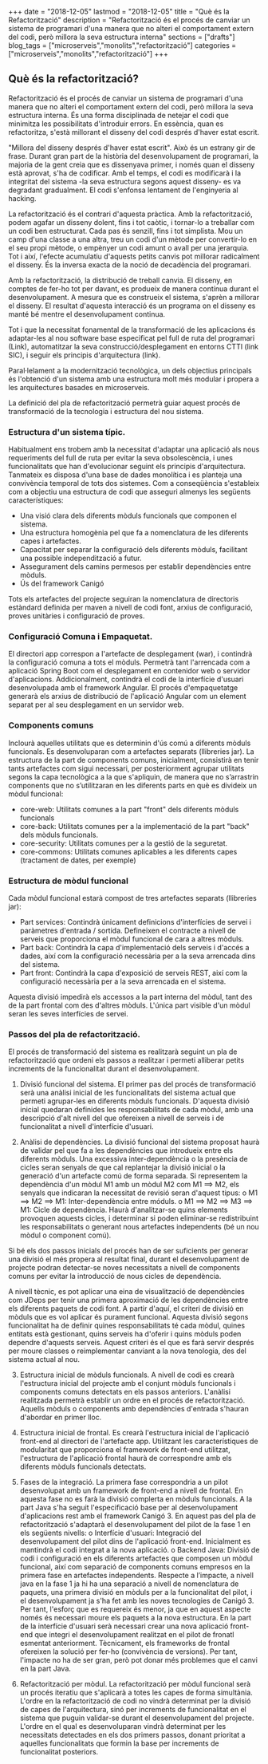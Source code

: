 +++ date = "2018-12-05" lastmod = "2018-12-05" title = "Què és la Refactorització" description = "Refactorització és el procés de canviar un sistema de programari d'una manera que no alteri el comportament extern del codi, però millora la seva estructura interna" sections = ["drafts"] blog_tags = ["microserveis","monolits","refactorització"] categories = ["microserveis","monolits","refactorització"] +++



## Què és la refactorització?

Refactorització és el procés de canviar un sistema de programari d'una manera que no alteri el comportament extern del codi, però millora la seva estructura interna. És una forma disciplinada de netejar el codi que minimitza les possibilitats d'introduir errors. En essència, quan es refactoritza, s'està millorant el disseny del codi després d'haver estat escrit.

"Millora del disseny després d'haver estat escrit". Això és un estrany gir de frase. Durant gran part de la història del desenvolupament de programari, la majoria de la gent creia que es dissenyava primer, i només quan el disseny està aprovat, s'ha de codificar. Amb el temps, el codi es modificarà i la integritat del sistema -la seva estructura segons aquest disseny- es va degradant gradualment. El codi s'enfonsa lentament de l'enginyeria al hacking.

La refactorització és el contrari d'aquesta pràctica. Amb la refactorització, podem agafar un disseny dolent, fins i tot caòtic, i tornar-lo a treballar com un codi ben estructurat. Cada pas és senzill, fins i tot simplista. Mou un camp d'una classe a una altra, treu un codi d'un mètode per convertir-lo en el seu propi mètode, o empènyer un codi amunt o avall per una jerarquia. Tot i així, l'efecte acumulatiu d'aquests petits canvis pot millorar radicalment el disseny. És la inversa exacta de la noció de decadència del programari.

Amb la refactorització, la distribució de treball canvia. El disseny, en comptes de fer-ho tot per davant, es produeix de manera contínua durant el desenvolupament. A mesura que es construeix el sistema, s'aprèn a millorar el disseny. El resultat d'aquesta interacció és un programa on el disseny es manté bé mentre el desenvolupament continua.

Tot i que la necessitat fonamental de la transformació de les aplicacions és adaptar-les al nou software base especificat pel full de ruta del programari (Link), automatitzar la seva construcció/desplegament en entorns CTTI (link SIC), i seguir els principis d'arquitectura (link).

Paral·lelament a la modernització tecnològica, un dels objectius principals és l'obtenció d'un sistema amb una estructura molt més modular i propera a les arquitectures basades en microserveis.

La definició del pla de refactorització permetrà guiar aquest procés de transformació de la tecnologia i estructura del nou sistema.

### Estructura d'un sistema típic.

Habitualment ens trobem amb la necessitat d'adaptar una aplicació als nous requeriments del full de ruta per evitar la seva obsolescència, i unes funcionalitats que han d'evolucionar seguint els principis d'arquitectura. Tanmateix es disposa d'una base de dades monolítica i es planteja una convivència temporal de tots dos sistemes. Com a conseqüència s'estableix com a objectiu una estructura de codi que asseguri almenys les següents característiques:

-	Una visió clara dels diferents mòduls funcionals que componen el sistema.
-	Una estructura homogènia pel que fa a nomenclatura de les diferents capes i artefactes.
-	Capacitat per separar la configuració dels diferents mòduls, facilitant una possible independització a futur.
-	Assegurament dels camins permesos per establir dependències entre mòduls.
-   Ús del framework Canigó

Tots els artefactes del projecte seguiran la nomenclatura de directoris estàndard definida per maven a nivell de codi font, arxius de configuració, proves unitàries i configuració de proves.

### Configuració Comuna i Empaquetat.

El directori app correspon a l'artefacte de desplegament (war), i contindrà la configuració comuna a tots el mòduls. Permetrà tant l'arrencada com a aplicació Spring Boot com el desplegament en contenidor web o servidor d'aplicacions.
Addicionalment, contindrà el codi de la interfície d'usuari desenvolupada amb el framework Angular.
El procés d'empaquetatge generarà els arxius de distribució de l'aplicació Angular com un element separat per al seu desplegament en un servidor web.

### Components comuns

Inclourà aquelles utilitats que es determinin d'ús comú a diferents mòduls funcionals. Es desenvoluparan com a artefactes separats (llibreries jar). La estructura de la part de components comuns, inicialment, consistirà en tenir tants artefactes com sigui necessari, per posteriorment agrupar utilitats segons la capa tecnològica a la que s'apliquin, de manera que no s’arrastrin components que no s’utilitzaran en les diferents parts en què es divideix un mòdul funcional:
- core-web: Utilitats comunes a la part "front" dels diferents mòduls funcionals
- core-back: Utilitats comunes per a la implementació de la part "back" dels mòduls funcionals.
- core-security: Utilitats comunes per a la gestió de la seguretat.
- core-commons: Utilitats comunes aplicables a les diferents capes (tractament de dates, per exemple)


### Estructura de mòdul funcional
Cada mòdul funcional estarà compost de tres artefactes separats (llibreries jar):
-	Part services: Contindrà únicament definicions d'interfícies de servei i paràmetres d'entrada / sortida. Defineixen el contracte a nivell de serveis que proporciona el mòdul funcional de cara a altres mòduls.
-	Part back: Contindrà la capa d'implementació dels serveis i d'accés a dades, així com la configuració necessària per a la seva arrencada dins del sistema.
-	Part front: Contindrà la capa d'exposició de serveis REST, així com la configuració necessària per a la seva arrencada en el sistema.

Aquesta divisió impedirà els accessos a la part interna del mòdul, tant des de la part frontal com des d'altres mòduls. L'única part visible d'un mòdul seran les seves interfícies de servei.


### Passos del pla de refactorització.
El procés de transformació del sistema es realitzarà seguint un pla de refactorització que ordeni els passos a realitzar i permeti alliberar petits increments de la funcionalitat durant el desenvolupament.

1.	Divisió funcional del sistema.
El primer pas del procés de transformació serà una anàlisi inicial de les funcionalitats del sistema actual que permeti agrupar-les en diferents mòduls funcionals. D'aquesta divisió inicial quedaran definides les responsabilitats de cada mòdul, amb una descripció d'alt nivell del que ofereixen a nivell de serveis i de funcionalitat a nivell d'interfície d'usuari.

2.	Anàlisi de dependències.
La divisió funcional del sistema proposat haurà de validar pel que fa a les dependències que introdueix entre els diferents mòduls. Una excessiva inter-dependència o la presència de cicles seran senyals de que cal replantejar la divisió inicial o la generació d'un artefacte comú de forma separada.
Si representem la dependència d'un mòdul M1 amb un mòdul M2 com M1 ==> M2, els senyals que indicaran la necessitat de revisió seran d'aquest tipus:
o	M1 ==> M2 ==> M1: Inter-dependència entre móduls. 
o	M1 ==> M2 ==> M3 ==> M1: Cicle de dependència.
Haurà d'analitzar-se quins elements provoquen aquests cicles, i determinar si poden eliminar-se redistribuint les responsabilitats o generant nous artefactes independents (bé un nou mòdul o component comú).


Si bé els dos passos inicials del procés han de ser suficients per generar una divisió el més propera al resultat final, durant el desenvolupament de projecte podran detectar-se noves necessitats a nivell de components comuns per evitar la introducció de nous cicles de dependència.

A nivell tècnic, es pot aplicar una eina de visualització de dependències com JDeps per tenir una primera aproximació de les dependències entre els diferents paquets de codi font.
A partir d'aquí, el criteri de divisió en mòduls que es vol aplicar és purament funcional. Aquesta divisió segons funcionalitat ha de definir quines responsabilitats té cada mòdul, quines entitats està gestionant, quins serveis ha d'oferir i quins mòduls poden dependre d'aquests serveis. Aquest criteri és el que es farà servir després per moure classes o reimplementar canviant a la nova tenologia, des del sistema actual al nou.


3.	Estructura inicial de mòduls funcionals.
A nivell de codi es crearà l'estructura inicial del projecte amb el conjunt mòduls funcionals i components comuns detectats en els passos anteriors. L'anàlisi realitzada permetrà establir un ordre en el procés de refactorització. Aquells mòduls o components amb dependències d'entrada s'hauran d'abordar en primer lloc.

4.	Estructura inicial de frontal.
Es crearà l'estructura inicial de l'aplicació front-end al directori de l'artefacte app. Utilitzant les característiques de modularitat que proporciona el framework de front-end utilitzat, l'estructura de l'aplicació frontal haurà de correspondre amb els diferents mòduls funcionals detectats.

5.	Fases de la integració.
La primera fase correspondria a un pilot desenvolupat amb un framework de front-end a nivell de frontal. En aquesta fase no es farà la divisió complerta en mòduls funcionals. 
A la part Java s'ha seguit l'especificació base per al desenvolupament d'aplicacions rest amb el framework Canigó 3.
En aquest pas del pla de refactorització s'adaptarà el desenvolupament del pilot de la fase 1 en els següents nivells:
o	Interfície d'usuari: Integració del desenvolupament del pilot dins de l'aplicació front-end. Inicialment es mantindrà el codi integrat a la nova aplicació.
o	Backend Java: Divisió de codi i configuració en els diferents artefactes que composen un mòdul funcional, així com separació de components comuns empresos en la primera fase en artefactes independents.
Respecte a l’impacte, a nivell java en la fase 1 ja hi ha una separació a nivell de nomenclatura de paquets, una primera divisió en mòduls per a la funcionalitat del pilot, i el desenvolupament ja s'ha fet amb les noves tecnologies de Canigó 3. Per tant, l'esforç que es requereix és menor, ja que en aquest aspecte només és necessari moure els paquets a la nova estructura.
En la part de la interfície d'usuari serà necessari crear una nova aplicació front-end que integri el desenvolupament realitzat en el pilot de fronatl esmentat anteriorment. Tècnicament, els frameworks de frontal ofereixen la solució per fer-ho (convivència de versions). Per tant, l'impacte no ha de ser gran, però pot donar més problemes que el canvi en la part Java.


6.	Refactorització per mòdul.
La refactorització per mòdul funcional serà un procés iteratiu que s'aplicarà a totes les capes de forma simultània. L'ordre en la refactorització de codi no vindrà determinat per la divisió de capes de l'arquitectura, sinó per increments de funcionalitat en el sistema que puguin validar-se durant el desenvolupament del projecte. L'ordre en el qual es desenvoluparan vindrà determinat per les necessitats detectades en els dos primers passos, donant prioritat a aquelles funcionalitats que formin la base per increments de funcionalitat posteriors.

